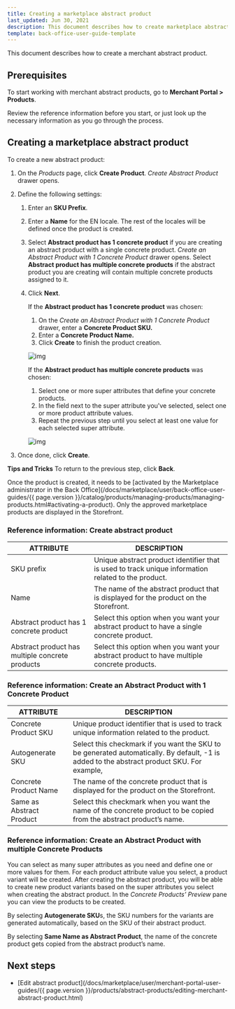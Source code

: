 ```yaml
---
title: Creating a marketplace abstract product
last_updated: Jun 30, 2021
description: This document describes how to create marketplace abstract products in the Merchant Portal.
template: back-office-user-guide-template
---
```


This document describes how to create a merchant abstract product.

## Prerequisites

To start working with merchant abstract products, go to **Merchant Portal > Products**.

Review the reference information before you start, or just look up the necessary information as you go through the process.

## Creating a marketplace abstract product

To create a new abstract product:

1. On the *Products* page, click **Create Product**. *Create Abstract Product* drawer opens.

2. Define the following settings:

   1. Enter an **SKU Prefix**.

   2. Enter a **Name** for the EN locale. The rest of the locales will be defined once the product is created.

   3. Select **Abstract product has 1 concrete product** if you are creating an abstract product with a single concrete product. *Create an Abstract Product with 1 Concrete Product* drawer opens.
      Select **Abstract product has multiple concrete products** if the abstract product you are creating will contain multiple concrete products assigned to it.

   4. Click **Next**. </br>



      If the **Abstract product has 1 concrete product** was chosen:</br>


      1. On the *Create an Abstract Product with 1 Concrete Product* drawer, enter a **Concrete Product SKU.**
      2. Enter a **Concrete Product Name.**
      3. Click **Create** to finish the product creation.



      ![img](https://spryker.s3.eu-central-1.amazonaws.com/docs/User+Guides/merchant+portal+user+guides/Products/create-abstract-product-with-one-variant-mp.gif)



      If the **Abstract product has multiple concrete products** was chosen:</br>



      1. Select one or more super attributes that define your concrete products.
      2. In the field next to the super attribute you've selected, select one or more product attribute values.
      3. Repeat the previous step until you select at least one value for each selected super attribute.



      ![img](https://spryker.s3.eu-central-1.amazonaws.com/docs/User+Guides/merchant+portal+user+guides/Products/create-abstract-product-with-multiple-variants-mp.gif)

3. Once done, click **Create**.

**Tips and Tricks**
To return to the previous step, click **Back**.

Once the product is created, it needs to be [activated by the Marketplace administrator in the Back Office](/docs/marketplace/user/back-office-user-guides/{{ page.version }}/catalog/products/managing-products/managing-products.html#activating-a-product). Only the approved marketplace products are displayed in the Storefront.

### Reference information: Create abstract product

| ATTRIBUTE             | DESCRIPTION       |
| ----------------------------- | ------------------------------------ |
| SKU prefix                                      | Unique abstract product identifier that is used to track unique information related to the product. |
| Name                                            | The name of the abstract product that is displayed for the product on the Storefront. |
| Abstract product has 1 concrete product         | Select this option when you want your abstract product to have a single concrete product. |
| Abstract product has multiple concrete products | Select this option when you want your abstract product to have multiple concrete products. |

### Reference information: Create an Abstract Product with 1 Concrete Product

| ATTRIBUTE            | DESCRIPTION             |
| --------------------- | ------------------------------------ |
| Concrete Product SKU     | Unique product identifier that is used to track unique information related to the product. |
| Autogenerate SKU         | Select this checkmark if you want the SKU to be generated automatically. By default, -1 is added to the abstract product SKU. For example, |
| Concrete Product Name    | The name of the concrete product that is displayed for the product on the Storefront. |
| Same as Abstract Product | Select this checkmark when you want the name of the concrete product to be copied from the abstract product’s name. |

### Reference information: Create an Abstract Product with multiple Concrete Products

You can select as many super attributes as you need and define one or more values for them. For each product attribute value you select, a product variant will be created. After creating the abstract product, you will be able to create new product variants based on the super attributes you select when creating the abstract product. In the *Concrete Products’ Preview* pane you can view the products to be created.

By selecting **Autogenerate SKU**s, the SKU numbers for the variants are generated automatically, based on the SKU of their abstract product.

By selecting **Same Name as Abstract Product**, the name of the concrete product gets copied from the abstract product’s name.

## Next steps

- [Edit abstract product](/docs/marketplace/user/merchant-portal-user-guides/{{ page.version }}/products/abstract-products/editing-merchant-abstract-product.html)
